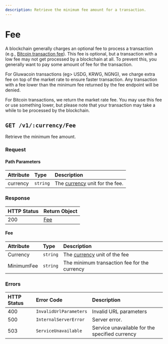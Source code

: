 ```yaml
---
description: Retrieve the minimum fee amount for a transaction.
---
```


# Fee

A blockchain generally charges an optional fee to process a transaction \(e.g., [Bitcoin transaction fee](https://en.wikipedia.org/wiki/Bitcoin#Transaction_fees)\). This fee is optional, but a transaction with a low fee may not get processed by a blockchain at all. To prevent this, you generally want to pay some amount of fee for the transaction.

For Gluwacoin transactions \(eg&gt; USDG, KRWG, NGNG\), we charge extra fee on top of the market rate to ensure faster transaction. Any transaction with a fee lower than the minimum fee returned by the fee endpoint will be denied.

For Bitcoin transactions, we return the market rate fee. You may use this fee or use something lower, but please note that your transaction may take a while to be processed by the blockchain.

## `GET /v1/:currency/Fee`

Retrieve the minimum fee amount.

### Request

#### Path Parameters

| Attribute | Type | Description |
| :--- | :--- | :--- |
| currency | `string` | The [currency](all-supported-currencies.md#currency-symbols) unit for the fee. |

### Response

| HTTP Status | Return Object |
| :--- | :--- |
| 200 | [Fee](fee.md#fee-1) |

#### Fee

| Attribute | Type | Description |
| :--- | :--- | :--- |
| Currency | `string` | The [currency](all-supported-currencies.md#currency-symbols) unit of the fee |
| MinimumFee | `string` | The minimum transaction fee for the currency |

### Errors

| HTTP Status | Error Code | Description |
| :--- | :--- | :--- |
| 400 | `InvalidUrlParameters` | Invalid URL parameters |
| 500 | `InternalServerError` | Server error. |
| 503 | `ServiceUnavailable` | Service unavailable for the specified currency |

